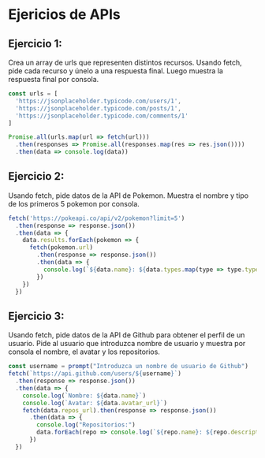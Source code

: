 # Ejericios de APIs

## Ejercicio 1:
Crea un array de urls que representen distintos recursos. Usando fetch, pide cada recurso y únelo a una respuesta final. Luego muestra la respuesta final por consola.

```javascript
const urls = [
  'https://jsonplaceholder.typicode.com/users/1',
  'https://jsonplaceholder.typicode.com/posts/1',
  'https://jsonplaceholder.typicode.com/comments/1'
]

Promise.all(urls.map(url => fetch(url)))
  .then(responses => Promise.all(responses.map(res => res.json())))
  .then(data => console.log(data))
```

## Ejercicio 2:
Usando fetch, pide datos de la API de Pokemon. Muestra el nombre y tipo de los primeros 5 pokemon por consola.

```javascript
fetch('https://pokeapi.co/api/v2/pokemon?limit=5')
  .then(response => response.json())
  .then(data => {
    data.results.forEach(pokemon => {
      fetch(pokemon.url)
        .then(response => response.json())
        .then(data => {
          console.log(`${data.name}: ${data.types.map(type => type.type.name).join(', ')}`)
        })
    })
  })
```

## Ejercicio 3:
Usando fetch, pide datos de la API de Github para obtener el perfil de un usuario. Pide al usuario que introduzca nombre de usuario y muestra por consola el nombre, el avatar y los repositorios.

```javascript
const username = prompt("Introduzca un nombre de usuario de Github")
fetch(`https://api.github.com/users/${username}`)
  .then(response => response.json())
  .then(data => {
    console.log(`Nombre: ${data.name}`)
    console.log(`Avatar: ${data.avatar_url}`)
    fetch(data.repos_url).then(response => response.json())
      .then(data => {
        console.log("Repositorios:")
        data.forEach(repo => console.log(`${repo.name}: ${repo.description || 'Sin descripción'}`))
      })
  })
```
